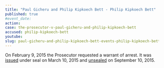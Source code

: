 ```yaml
---
title: "Paul Gicheru and Philip Kipkoech Bett - Philip Kipkoech Bett"
published: true
#event_date:
action:
case: the-prosecutor-v-paul-gicheru-and-philip-kipkoech-bett
accused: philip-kipkoech-bett
youtube:
slug: paul-gicheru-and-philip-kipkoech-bett-events-philip-kipkoech-bett
---
```


On February 9, 2015 the Prosecutor requested a warrant of arrest. It was [issued](https://www.icc-cpi.int/en_menus/icc/situations%20and%20cases/situations/situation%20icc%200109/related%20cases/ICC-01_09-01_15/court-records/chambers/ptcII/Pages/1.aspx) under seal on March 10, 2015 and [unsealed](https://www.icc-cpi.int/en_menus/icc/situations%20and%20cases/situations/situation%20icc%200109/related%20cases/ICC-01_09-01_15/court-records/chambers/ptcII/Pages/11.aspx) on September 10, 2015.

